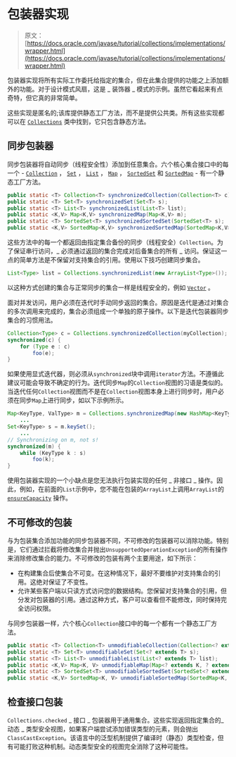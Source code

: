 # 包装器实现

> 原文： [https://docs.oracle.com/javase/tutorial/collections/implementations/wrapper.html](https://docs.oracle.com/javase/tutorial/collections/implementations/wrapper.html)

包装器实现将所有实际工作委托给指定的集合，但在此集合提供的功能之上添加额外的功能。对于设计模式风扇，这是 _ 装饰器 _ 模式的示例。虽然它看起来有点奇特，但它真的非常简单。

这些实现是匿名的;该库提供静态工厂方法，而不是提供公共类。所有这些实现都可以在 [`Collections`](https://docs.oracle.com/javase/8/docs/api/java/util/Collections.html) 类中找到，它只包含静态方法。

## 同步包装器

同步包装器将自动同步（线程安全性）添加到任意集合。六个核心集合接口中的每一个 - [`Collection`](https://docs.oracle.com/javase/8/docs/api/java/util/Collection.html) ， [`Set`](https://docs.oracle.com/javase/8/docs/api/java/util/Set.html) ， [`List`](https://docs.oracle.com/javase/8/docs/api/java/util/List.html) ， [`Map`](https://docs.oracle.com/javase/8/docs/api/java/util/Map.html) ， [`SortedSet`](https://docs.oracle.com/javase/8/docs/api/java/util/SortedSet.html) 和 [`SortedMap`](https://docs.oracle.com/javase/8/docs/api/java/util/SortedMap.html) - 有一个静态工厂方法。

```java
public static <T> Collection<T> synchronizedCollection(Collection<T> c);
public static <T> Set<T> synchronizedSet(Set<T> s);
public static <T> List<T> synchronizedList(List<T> list);
public static <K,V> Map<K,V> synchronizedMap(Map<K,V> m);
public static <T> SortedSet<T> synchronizedSortedSet(SortedSet<T> s);
public static <K,V> SortedMap<K,V> synchronizedSortedMap(SortedMap<K,V> m);

```

这些方法中的每一个都返回由指定集合备份的同步（线程安全）`Collection`。为了保证串行访问，_ 必须通过返回的集合完成对后备集合的所有 _ 访问。保证这一点的简单方法是不保留对支持集合的引用。使用以下技巧创建同步集合。

```java
List<Type> list = Collections.synchronizedList(new ArrayList<Type>());

```

以这种方式创建的集合与正常同步的集合一样是线程安全的，例如 [`Vector`](https://docs.oracle.com/javase/8/docs/api/java/util/Vector.html) 。

面对并发访问，用户必须在迭代时手动同步返回的集合。原因是迭代是通过对集合的多次调用来完成的，集合必须组成一个单独的原子操作。以下是迭代包装器同步集合的习惯用法。

```java
Collection<Type> c = Collections.synchronizedCollection(myCollection);
synchronized(c) {
    for (Type e : c)
        foo(e);
}

```

如果使用显式迭代器，则必须从`synchronized`块中调用`iterator`方法。不遵循此建议可能会导致不确定的行为。迭代同步`Map`的`Collection`视图的习语是类似的。当迭代任何`Collection`视图而不是在`Collection`视图本身上进行同步时，用户必须在同步`Map`上进行同步，如以下示例所示。

```java
Map<KeyType, ValType> m = Collections.synchronizedMap(new HashMap<KeyType, ValType>());
    ...
Set<KeyType> s = m.keySet();
    ...
// Synchronizing on m, not s!
synchronized(m) {
    while (KeyType k : s)
        foo(k);
}

```

使用包装器实现的一个小缺点是您无法执行包装实现的任何 _ 非接口 _ 操作。因此，例如，在前面的`List`示例中，您不能在包装的`ArrayList`上调用`ArrayList`的 [`ensureCapacity`](https://docs.oracle.com/javase/8/docs/api/java/util/ArrayList.html#ensureCapacity-int-) 操作。

## 不可修改的包装

与为包装集合添加功能的同步包装器不同，不可修改的包装器可以消除功能。特别是，它们通过拦截将修改集合并抛出`UnsupportedOperationException`的所有操作来消除修改集合的能力。不可修改的包装有两个主要用途，如下所示：

*   在构建集合后使集合不可变。在这种情况下，最好不要维护对支持集合的引用。这绝对保证了不变性。
*   允许某些客户端以只读方式访问您的数据结构。您保留对支持集合的引用，但分发对包装器的引用。通过这种方式，客户可以查看但不能修改，同时保持完全访问权限。

与同步包装器一样，六个核心`Collection`接口中的每一个都有一个静态工厂方法。

```java
public static <T> Collection<T> unmodifiableCollection(Collection<? extends T> c);
public static <T> Set<T> unmodifiableSet(Set<? extends T> s);
public static <T> List<T> unmodifiableList(List<? extends T> list);
public static <K,V> Map<K, V> unmodifiableMap(Map<? extends K, ? extends V> m);
public static <T> SortedSet<T> unmodifiableSortedSet(SortedSet<? extends T> s);
public static <K,V> SortedMap<K, V> unmodifiableSortedMap(SortedMap<K, ? extends V> m);

```

## 检查接口包装

`Collections.checked` _ 接口 _ 包装器用于通用集合。这些实现返回指定集合的​​_ 动态 _ 类型安全视图，如果客户端尝试添加错误类型的元素，则会抛出`ClassCastException`。该语言中的泛型机制提供了编译时（静态）类型检查，但有可能打败这种机制。动态类型安全的视图完全消除了这种可能性。